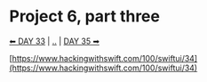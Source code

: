 # Project 6, part three

[⬅ DAY 33](../day_33) | [..](../) | [DAY 35 ➡](../day_35)

[https://www.hackingwithswift.com/100/swiftui/34](https://www.hackingwithswift.com/100/swiftui/34)
